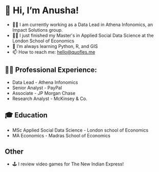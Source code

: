 # 👋 Hi, I’m Anusha!
- 👩‍💻 I am currently working as a Data Lead in Athena Infonomics, an Impact Solutions group.
- 👩‍🎓 I just finished my Master's in Applied Social Data Science at the London School of Economics 
- 🌱 I’m always learning Python, R, and GIS
- 📫 How to reach me: hello@quofles.me

## 👩‍💻 Professional Experience:
- Data Lead - Athena Infonomics
- Senior Analyst - PayPal 
- Associate - JP Morgan Chase
- Research Analyst - McKinsey & Co.

## 🎓 Education
- MSc Applied Social Data Science - London school of Economics
- MA Economics - Madras School of Economics 

## Other
- 🕹️ I review video games for The New Indian Express!
<!---
AnushaGanapathi/AnushaGanapathi is a ✨ special ✨ repository because its `README.md` (this file) appears on your GitHub profile.
You can click the Preview link to take a look at your changes.
--->
